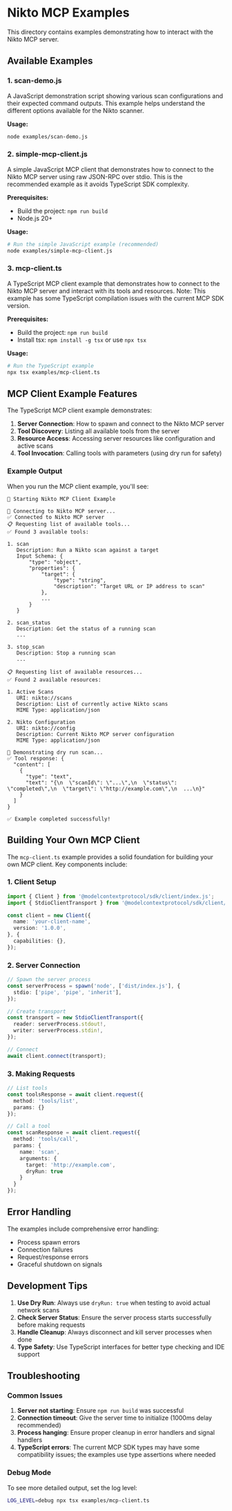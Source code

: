 # Nikto MCP Examples

This directory contains examples demonstrating how to interact with the Nikto MCP server.

## Available Examples

### 1. scan-demo.js
A JavaScript demonstration script showing various scan configurations and their expected command outputs. This example helps understand the different options available for the Nikto scanner.

**Usage:**
```bash
node examples/scan-demo.js
```

### 2. simple-mcp-client.js
A simple JavaScript MCP client that demonstrates how to connect to the Nikto MCP server using raw JSON-RPC over stdio. This is the recommended example as it avoids TypeScript SDK complexity.

**Prerequisites:**
- Build the project: `npm run build`
- Node.js 20+

**Usage:**
```bash
# Run the simple JavaScript example (recommended)
node examples/simple-mcp-client.js
```

### 3. mcp-client.ts
A TypeScript MCP client example that demonstrates how to connect to the Nikto MCP server and interact with its tools and resources. Note: This example has some TypeScript compilation issues with the current MCP SDK version.

**Prerequisites:**
- Build the project: `npm run build`
- Install tsx: `npm install -g tsx` or use `npx tsx`

**Usage:**
```bash
# Run the TypeScript example
npx tsx examples/mcp-client.ts
```

## MCP Client Example Features

The TypeScript MCP client example demonstrates:

1. **Server Connection**: How to spawn and connect to the Nikto MCP server
2. **Tool Discovery**: Listing all available tools from the server
3. **Resource Access**: Accessing server resources like configuration and active scans
4. **Tool Invocation**: Calling tools with parameters (using dry run for safety)

### Example Output

When you run the MCP client example, you'll see:

```
🚀 Starting Nikto MCP Client Example

🔌 Connecting to Nikto MCP server...
✅ Connected to Nikto MCP server
📋 Requesting list of available tools...
✅ Found 3 available tools:

1. scan
   Description: Run a Nikto scan against a target
   Input Schema: {
       "type": "object",
       "properties": {
           "target": {
               "type": "string",
               "description": "Target URL or IP address to scan"
           },
           ...
       }
   }

2. scan_status
   Description: Get the status of a running scan
   ...

3. stop_scan
   Description: Stop a running scan
   ...

📋 Requesting list of available resources...
✅ Found 2 available resources:

1. Active Scans
   URI: nikto://scans
   Description: List of currently active Nikto scans
   MIME Type: application/json

2. Nikto Configuration
   URI: nikto://config
   Description: Current Nikto MCP server configuration
   MIME Type: application/json

🧪 Demonstrating dry run scan...
✅ Tool response: {
  "content": [
    {
      "type": "text",
      "text": "{\n  \"scanId\": \"...\",\n  \"status\": \"completed\",\n  \"target\": \"http://example.com\",\n  ...\n}"
    }
  ]
}

✅ Example completed successfully!
```

## Building Your Own MCP Client

The `mcp-client.ts` example provides a solid foundation for building your own MCP client. Key components include:

### 1. Client Setup
```typescript
import { Client } from '@modelcontextprotocol/sdk/client/index.js';
import { StdioClientTransport } from '@modelcontextprotocol/sdk/client/stdio.js';

const client = new Client({
  name: 'your-client-name',
  version: '1.0.0',
}, {
  capabilities: {},
});
```

### 2. Server Connection
```typescript
// Spawn the server process
const serverProcess = spawn('node', ['dist/index.js'], {
  stdio: ['pipe', 'pipe', 'inherit'],
});

// Create transport
const transport = new StdioClientTransport({
  reader: serverProcess.stdout!,
  writer: serverProcess.stdin!,
});

// Connect
await client.connect(transport);
```

### 3. Making Requests
```typescript
// List tools
const toolsResponse = await client.request({
  method: 'tools/list',
  params: {}
});

// Call a tool
const scanResponse = await client.request({
  method: 'tools/call',
  params: {
    name: 'scan',
    arguments: {
      target: 'http://example.com',
      dryRun: true
    }
  }
});
```

## Error Handling

The examples include comprehensive error handling:

- Process spawn errors
- Connection failures
- Request/response errors
- Graceful shutdown on signals

## Development Tips

1. **Use Dry Run**: Always use `dryRun: true` when testing to avoid actual network scans
2. **Check Server Status**: Ensure the server process starts successfully before making requests
3. **Handle Cleanup**: Always disconnect and kill server processes when done
4. **Type Safety**: Use TypeScript interfaces for better type checking and IDE support

## Troubleshooting

### Common Issues

1. **Server not starting**: Ensure `npm run build` was successful
2. **Connection timeout**: Give the server time to initialize (1000ms delay recommended)
3. **Process hanging**: Ensure proper cleanup in error handlers and signal handlers
4. **TypeScript errors**: The current MCP SDK types may have some compatibility issues; the examples use type assertions where needed

### Debug Mode

To see more detailed output, set the log level:
```bash
LOG_LEVEL=debug npx tsx examples/mcp-client.ts
